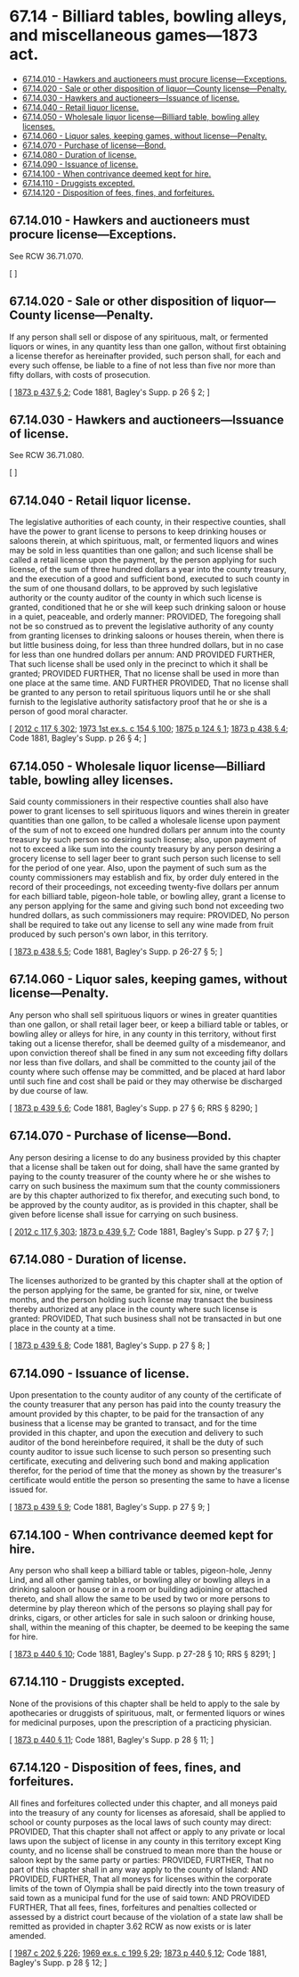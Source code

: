 # 67.14 - Billiard tables, bowling alleys, and miscellaneous games—1873 act.
* [67.14.010 - Hawkers and auctioneers must procure license—Exceptions.](#6714010---hawkers-and-auctioneers-must-procure-licenseexceptions)
* [67.14.020 - Sale or other disposition of liquor—County license—Penalty.](#6714020---sale-or-other-disposition-of-liquorcounty-licensepenalty)
* [67.14.030 - Hawkers and auctioneers—Issuance of license.](#6714030---hawkers-and-auctioneersissuance-of-license)
* [67.14.040 - Retail liquor license.](#6714040---retail-liquor-license)
* [67.14.050 - Wholesale liquor license—Billiard table, bowling alley licenses.](#6714050---wholesale-liquor-licensebilliard-table-bowling-alley-licenses)
* [67.14.060 - Liquor sales, keeping games, without license—Penalty.](#6714060---liquor-sales-keeping-games-without-licensepenalty)
* [67.14.070 - Purchase of license—Bond.](#6714070---purchase-of-licensebond)
* [67.14.080 - Duration of license.](#6714080---duration-of-license)
* [67.14.090 - Issuance of license.](#6714090---issuance-of-license)
* [67.14.100 - When contrivance deemed kept for hire.](#6714100---when-contrivance-deemed-kept-for-hire)
* [67.14.110 - Druggists excepted.](#6714110---druggists-excepted)
* [67.14.120 - Disposition of fees, fines, and forfeitures.](#6714120---disposition-of-fees-fines-and-forfeitures)
## 67.14.010 - Hawkers and auctioneers must procure license—Exceptions.
See RCW 36.71.070.

\[ \]

## 67.14.020 - Sale or other disposition of liquor—County license—Penalty.
If any person shall sell or dispose of any spirituous, malt, or fermented liquors or wines, in any quantity less than one gallon, without first obtaining a license therefor as hereinafter provided, such person shall, for each and every such offense, be liable to a fine of not less than five nor more than fifty dollars, with costs of prosecution.

\[ [1873 p 437 § 2](https://leg.wa.gov/CodeReviser/Pages/session_laws.aspx?cite=1873%20p%20437%20§%202); Code 1881, Bagley's Supp. p 26 § 2; \]

## 67.14.030 - Hawkers and auctioneers—Issuance of license.
See RCW 36.71.080.

\[ \]

## 67.14.040 - Retail liquor license.
The legislative authorities of each county, in their respective counties, shall have the power to grant license to persons to keep drinking houses or saloons therein, at which spirituous, malt, or fermented liquors and wines may be sold in less quantities than one gallon; and such license shall be called a retail license upon the payment, by the person applying for such license, of the sum of three hundred dollars a year into the county treasury, and the execution of a good and sufficient bond, executed to such county in the sum of one thousand dollars, to be approved by such legislative authority or the county auditor of the county in which such license is granted, conditioned that he or she will keep such drinking saloon or house in a quiet, peaceable, and orderly manner: PROVIDED, The foregoing shall not be so construed as to prevent the legislative authority of any county from granting licenses to drinking saloons or houses therein, when there is but little business doing, for less than three hundred dollars, but in no case for less than one hundred dollars per annum: AND PROVIDED FURTHER, That such license shall be used only in the precinct to which it shall be granted; PROVIDED FURTHER, That no license shall be used in more than one place at the same time. AND FURTHER PROVIDED, That no license shall be granted to any person to retail spirituous liquors until he or she shall furnish to the legislative authority satisfactory proof that he or she is a person of good moral character.

\[ [2012 c 117 § 302](https://lawfilesext.leg.wa.gov/biennium/2011-12/Pdf/Bills/Session%20Laws/Senate/6095.SL.pdf?cite=2012%20c%20117%20§%20302); [1973 1st ex.s. c 154 § 100](https://leg.wa.gov/CodeReviser/documents/sessionlaw/1973ex1c154.pdf?cite=1973%201st%20ex.s.%20c%20154%20§%20100); [1875 p 124 § 1](https://leg.wa.gov/CodeReviser/Pages/session_laws.aspx?cite=1875%20p%20124%20§%201); [1873 p 438 § 4](https://leg.wa.gov/CodeReviser/Pages/session_laws.aspx?cite=1873%20p%20438%20§%204); Code 1881, Bagley's Supp. p 26 § 4; \]

## 67.14.050 - Wholesale liquor license—Billiard table, bowling alley licenses.
Said county commissioners in their respective counties shall also have power to grant licenses to sell spirituous liquors and wines therein in greater quantities than one gallon, to be called a wholesale license upon payment of the sum of not to exceed one hundred dollars per annum into the county treasury by such person so desiring such license; also, upon payment of not to exceed a like sum into the county treasury by any person desiring a grocery license to sell lager beer to grant such person such license to sell for the period of one year. Also, upon the payment of such sum as the county commissioners may establish and fix, by order duly entered in the record of their proceedings, not exceeding twenty-five dollars per annum for each billiard table, pigeon-hole table, or bowling alley, grant a license to any person applying for the same and giving such bond not exceeding two hundred dollars, as such commissioners may require: PROVIDED, No person shall be required to take out any license to sell any wine made from fruit produced by such person's own labor, in this territory.

\[ [1873 p 438 § 5](https://leg.wa.gov/CodeReviser/Pages/session_laws.aspx?cite=1873%20p%20438%20§%205); Code 1881, Bagley's Supp. p 26-27 § 5; \]

## 67.14.060 - Liquor sales, keeping games, without license—Penalty.
Any person who shall sell spirituous liquors or wines in greater quantities than one gallon, or shall retail lager beer, or keep a billiard table or tables, or bowling alley or alleys for hire, in any county in this territory, without first taking out a license therefor, shall be deemed guilty of a misdemeanor, and upon conviction thereof shall be fined in any sum not exceeding fifty dollars nor less than five dollars, and shall be committed to the county jail of the county where such offense may be committed, and be placed at hard labor until such fine and cost shall be paid or they may otherwise be discharged by due course of law.

\[ [1873 p 439 § 6](https://leg.wa.gov/CodeReviser/Pages/session_laws.aspx?cite=1873%20p%20439%20§%206); Code 1881, Bagley's Supp. p 27 § 6; RRS § 8290; \]

## 67.14.070 - Purchase of license—Bond.
Any person desiring a license to do any business provided by this chapter that a license shall be taken out for doing, shall have the same granted by paying to the county treasurer of the county where he or she wishes to carry on such business the maximum sum that the county commissioners are by this chapter authorized to fix therefor, and executing such bond, to be approved by the county auditor, as is provided in this chapter, shall be given before license shall issue for carrying on such business.

\[ [2012 c 117 § 303](https://lawfilesext.leg.wa.gov/biennium/2011-12/Pdf/Bills/Session%20Laws/Senate/6095.SL.pdf?cite=2012%20c%20117%20§%20303); [1873 p 439 § 7](https://leg.wa.gov/CodeReviser/Pages/session_laws.aspx?cite=1873%20p%20439%20§%207); Code 1881, Bagley's Supp. p 27 § 7; \]

## 67.14.080 - Duration of license.
The licenses authorized to be granted by this chapter shall at the option of the person applying for the same, be granted for six, nine, or twelve months, and the person holding such license may transact the business thereby authorized at any place in the county where such license is granted: PROVIDED, That such business shall not be transacted in but one place in the county at a time.

\[ [1873 p 439 § 8](https://leg.wa.gov/CodeReviser/Pages/session_laws.aspx?cite=1873%20p%20439%20§%208); Code 1881, Bagley's Supp. p 27 § 8; \]

## 67.14.090 - Issuance of license.
Upon presentation to the county auditor of any county of the certificate of the county treasurer that any person has paid into the county treasury the amount provided by this chapter, to be paid for the transaction of any business that a license may be granted to transact, and for the time provided in this chapter, and upon the execution and delivery to such auditor of the bond hereinbefore required, it shall be the duty of such county auditor to issue such license to such person so presenting such certificate, executing and delivering such bond and making application therefor, for the period of time that the money as shown by the treasurer's certificate would entitle the person so presenting the same to have a license issued for.

\[ [1873 p 439 § 9](https://leg.wa.gov/CodeReviser/Pages/session_laws.aspx?cite=1873%20p%20439%20§%209); Code 1881, Bagley's Supp. p 27 § 9; \]

## 67.14.100 - When contrivance deemed kept for hire.
Any person who shall keep a billiard table or tables, pigeon-hole, Jenny Lind, and all other gaming tables, or bowling alley or bowling alleys in a drinking saloon or house or in a room or building adjoining or attached thereto, and shall allow the same to be used by two or more persons to determine by play thereon which of the persons so playing shall pay for drinks, cigars, or other articles for sale in such saloon or drinking house, shall, within the meaning of this chapter, be deemed to be keeping the same for hire.

\[ [1873 p 440 § 10](https://leg.wa.gov/CodeReviser/Pages/session_laws.aspx?cite=1873%20p%20440%20§%2010); Code 1881, Bagley's Supp. p 27-28 § 10; RRS § 8291; \]

## 67.14.110 - Druggists excepted.
None of the provisions of this chapter shall be held to apply to the sale by apothecaries or druggists of spirituous, malt, or fermented liquors or wines for medicinal purposes, upon the prescription of a practicing physician.

\[ [1873 p 440 § 11](https://leg.wa.gov/CodeReviser/Pages/session_laws.aspx?cite=1873%20p%20440%20§%2011); Code 1881, Bagley's Supp. p 28 § 11; \]

## 67.14.120 - Disposition of fees, fines, and forfeitures.
All fines and forfeitures collected under this chapter, and all moneys paid into the treasury of any county for licenses as aforesaid, shall be applied to school or county purposes as the local laws of such county may direct: PROVIDED, That this chapter shall not affect or apply to any private or local laws upon the subject of license in any county in this territory except King county, and no license shall be construed to mean more than the house or saloon kept by the same party or parties: PROVIDED, FURTHER, That no part of this chapter shall in any way apply to the county of Island: AND PROVIDED, FURTHER, That all moneys for licenses within the corporate limits of the town of Olympia shall be paid directly into the town treasury of said town as a municipal fund for the use of said town: AND PROVIDED FURTHER, That all fees, fines, forfeitures and penalties collected or assessed by a district court because of the violation of a state law shall be remitted as provided in chapter 3.62 RCW as now exists or is later amended.

\[ [1987 c 202 § 226](https://leg.wa.gov/CodeReviser/documents/sessionlaw/1987c202.pdf?cite=1987%20c%20202%20§%20226); [1969 ex.s. c 199 § 29](https://leg.wa.gov/CodeReviser/documents/sessionlaw/1969ex1c199.pdf?cite=1969%20ex.s.%20c%20199%20§%2029); [1873 p 440 § 12](https://leg.wa.gov/CodeReviser/Pages/session_laws.aspx?cite=1873%20p%20440%20§%2012); Code 1881, Bagley's Supp. p 28 § 12; \]

